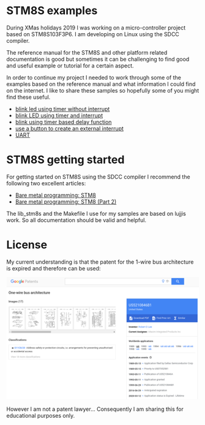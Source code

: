 # STM8S examples

During XMas holidays 2019 I was working on a micro-controller project based on STM8S103F3P6. I am developing on Linux using the SDCC compiler. 

The reference manual for the STM8S and other platform related documentation is good but sometimes it can be challenging to find good and useful example or tutorial for a certain aspect.

In order to continue my project I needed to work through some of the examples based on the reference manual and what information I could find on the internet. I like to share these samples so hopefully some of you might find these useful.

* [blink led using timer without interrupt](/tim2_no_irq)
* [blink LED using timer and interrupt](/tim2_pulse)
* [blink using timer based delay function](/time4_delay)
* [use a button to create an external interrupt](/button_ext_interrupt)
* [UART](/uart)


# STM8S getting started

For getting started on STM8S using the SDCC compiler I recommend the following two excellent articles:

* [Bare metal programming: STM8](https://lujji.github.io/blog/bare-metal-programming-stm8/)
* [Bare metal programming: STM8 (Part 2)](https://lujji.github.io/blog/bare-metal-programming-stm8-part2/)

The lib_stm8s and the Makefile I use for my samples are based on lujjis work. So all documentation should be valid and helpful.


# License

My current understanding is that the patent for the 1-wire bus architecture is expired and therefore can be used:

![1-Wire Bus Architecture Patent](./1-wire-patent.png)

However I am not a patent lawyer... Consequently I am sharing this for educational purposes only.
